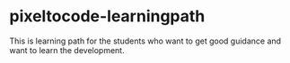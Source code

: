 # pixeltocode-learningpath
This is learning path for the students who want to get good guidance and want to learn the development.
